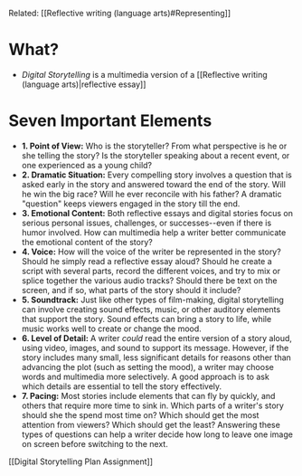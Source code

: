 Related: [[Reflective writing (language arts)#Representing]]

# What?
- *Digital Storytelling* is a multimedia version of a [[Reflective writing (language arts)|reflective essay]] 

# Seven Important Elements
- **1. Point of View:** Who is the storyteller? From what perspective is he or she telling the story? Is the storyteller speaking about a recent event, or one experienced as a young child?
- **2. Dramatic Situation:** Every compelling story involves a question that is asked early in the story and answered toward the end of the story. Will he win the big race? Will he ever reconcile with his father? A dramatic "question" keeps viewers engaged in the story till the end.
- **3. Emotional Content:** Both reflective essays and digital stories focus on serious personal issues, challenges, or successes--even if there is humor involved. How can multimedia help a writer better communicate the emotional content of the story?
- **4. Voice:** How will the voice of the writer be represented in the story? Should he simply read a reflective essay aloud? Should he create a script with several parts, record the different voices, and try to mix or splice together the various audio tracks? Should there be text on the screen, and if so, what parts of the story should it include?
- **5. Soundtrack:** Just like other types of film-making, digital storytelling can involve creating sound effects, music, or other auditory elements that support the story. Sound effects can bring a story to life, while music works well to create or change the mood.
- **6. Level of Detail:** A writer _could_ read the entire version of a story aloud, using video, images, and sound to support its message. However, if the story includes many small, less significant details for reasons other than advancing the plot (such as setting the mood), a writer may choose words and multimedia more selectively. A good approach is to ask which details are essential to tell the story effectively.
- **7. Pacing:** Most stories include elements that can fly by quickly, and others that require more time to sink in. Which parts of a writer's story should she the spend most time on? Which should get the most attention from viewers? Which should get the least? Answering these types of questions can help a writer decide how long to leave one image on screen before switching to the next.

[[Digital Storytelling Plan Assignment]]